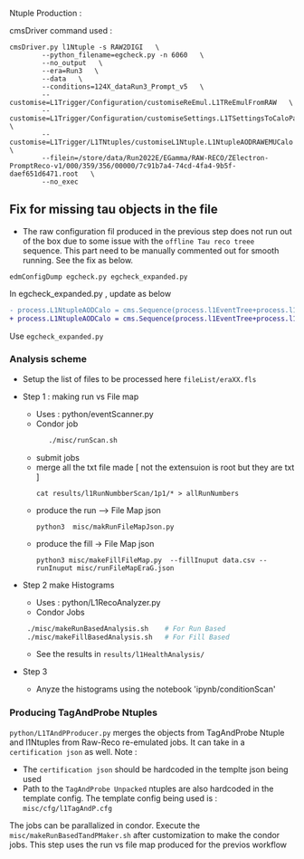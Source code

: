 Ntuple Production :

cmsDriver command used :

```
cmsDriver.py l1Ntuple -s RAW2DIGI   \
        --python_filename=egcheck.py -n 6060   \
		--no_output   \
		--era=Run3   \
		--data   \
		--conditions=124X_dataRun3_Prompt_v5   \
        --customise=L1Trigger/Configuration/customiseReEmul.L1TReEmulFromRAW   \
		--customise=L1Trigger/Configuration/customiseSettings.L1TSettingsToCaloParams_2022_v0_4   \
		--customise=L1Trigger/L1TNtuples/customiseL1Ntuple.L1NtupleAODRAWEMUCalo   \
		--filein=/store/data/Run2022E/EGamma/RAW-RECO/ZElectron-PromptReco-v1/000/359/356/00000/7c91b7a4-74cd-4fa4-9b5f-daef651d6471.root   \
		--no_exec
```
## Fix for missing tau objects in the file
- The raw configuration fil produced in the previous step does not run out of the box due to some issue with the `offline Tau reco treee` sequence. This part need to be manually commented out for smooth running. See the fix as below.
```
edmConfigDump egcheck.py egcheck_expanded.py 
```
In egcheck_expanded.py  , update as below
```diff
- process.L1NtupleAODCalo = cms.Sequence(process.l1EventTree+process.l1RecoTree+process.l1JetRecoTree+process.l1MetFilterRecoTree+process.l1ElectronRecoTree+process.l1TauRecoTree)
+ process.L1NtupleAODCalo = cms.Sequence(process.l1EventTree+process.l1RecoTree+process.l1JetRecoTree+process.l1MetFilterRecoTree+process.l1ElectronRecoTree)
```
Use `egcheck_expanded.py`


### Analysis scheme
- Setup the list of files to be processed here `fileList/eraXX.fls`

- Step 1 : making run vs File map
    - Uses  : python/eventScanner.py
    - Condor job 
        ```sh
           ./misc/runScan.sh
        ```
    - submit jobs
    - merge all the txt file made [ not the extensuion is root but they are txt ]
       ```
       cat results/l1RunNumbberScan/1p1/* > allRunNumbers
       ```
    - produce the run --> File Map json
      ```
      python3  misc/makRunFileMapJson.py
      ```
    - produce the fill -> File Map json
      ```
      python3 misc/makeFillFileMap.py  --fillInuput data.csv --runInuput misc/runFileMapEraG.json
      ```
- Step 2 make Histograms
    - Uses : python/L1RecoAnalyzer.py
    - Condor Jobs
    ```sh
     ./misc/makeRunBasedAnalysis.sh    # For Run Based
     ./misc/makeFillBasedAnalysis.sh   # For Fill Based
    ```
    - See the results in `results/l1HealthAnalysis/`

- Step 3
    - Anyze the histograms using the notebook   'ipynb/conditionScan'
    


### Producing TagAndProbe Ntuples
 `python/L1TAndPProducer.py` merges the objects from TagAndProbe Ntuple and l1Ntuples from Raw-Reco re-emulated jobs.  It can take in a `certification json` as well. Note :
   - The `certification json` should be hardcoded in the templte json being used
   - Path to the `TagAndProbe Unpacked` ntuples are also hardcoded in the template config.
 The template config being used is : `misc/cfg/l1TagAndP.cfg`
 
 The jobs can be parallalized in condor. Execute the `misc/makeRunBasedTandPMaker.sh` after customization to make the condor jobs. This step uses the run vs file map produced for the previos workflow

